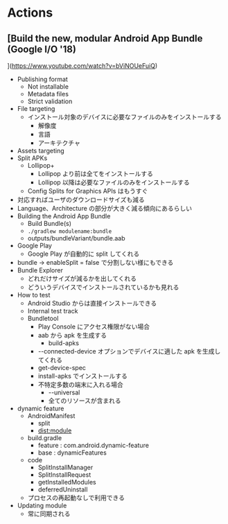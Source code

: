 # Actions

## [Build the new, modular Android App Bundle (Google I/O '18)
](https://www.youtube.com/watch?v=bViNOUeFuiQ)

* Publishing format
  * Not installable
  * Metadata files
  * Strict validation
* File targeting
  * インストール対象のデバイスに必要なファイルのみをインストールする
    * 解像度
    * 言語
    * アーキテクチャ
* Assets targeting
* Split APKs
  * Lollipop+
    * Lollipop より前は全てをインストールする
    * Lollipop 以降は必要なファイルのみをインストールする
  * Config Splits for Graphics APIs はもうすぐ
* 対応すればユーザのダウンロードサイズも減る
* Language、Architecture の部分が大きく減る傾向にあるらしい
* Building the Android App Bundle
  * Build Bundle(s)
  * `./gradlew modulename:bundle`
  * outputs/bundleVariant/bundle.aab
* Google Play
  * Google Play が自動的に split してくれる
* bundle -> enableSplit = false で分割しない様にもできる
* Bundle Explorer
  * どれだけサイズが減るかを出してくれる
  * どういうデバイスでインストールされているかも見れる
* How to test
  * Android Studio からは直接インストールできる
  * Internal test track
  * Bundletool
    * Play Console にアクセス権限がない場合
    * aab から apk を生成する
      * build-apks
    * --connected-device オプションでデバイスに適した apk を生成してくれる
    * get-device-spec
    * install-apks でインストールする
    * 不特定多数の端末に入れる場合
      * --universal
      * 全てのリソースが含まれる
* dynamic feature
  * AndroidManifest
    * split
    * <dist:module>
  * build.gradle
    * feature : com.android.dynamic-feature
    * base : dynamicFeatures
  * code
    * SplitInstallManager
    * SplitInstallRequest
    * getInstalledModules
    * deferredUninstall
  * プロセスの再起動なしで利用できる
* Updating module
  * 常に同期される

